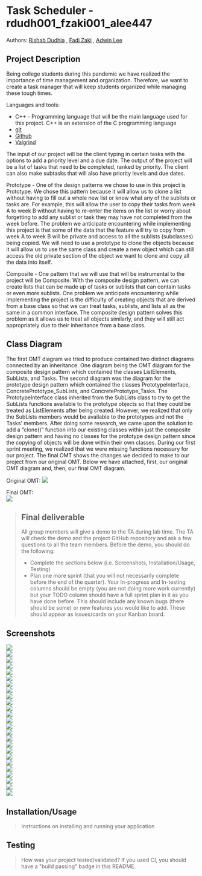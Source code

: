 # Task Scheduler - rdudh001_fzaki001_alee447

 Authors: [Rishab Dudhia](https://github.com/rishabdudhia)
          , [Fadi Zaki](https://github.com/fadi001)
	  , [Adwin Lee](https://github.com/aklee98)

## Project Description

Being college students during this pandemic we have realized the importance of time management and organization. Therefore, we want to create a task manager that will keep students organized while managing these tough times.

Languages and tools:
* C++ - Programming language that will be the main language used for this project. C++ is an extension of the C programming language
* [git](https://git-scm.com)
* [Github](https://github.com)
* [Valgrind](https://valgrind.org)

The input of our project will be the client typing in certain tasks with the options to add a priority level and a due date. The output of the project will be a list of tasks that need to be completed, ranked by priority. The client can also make subtasks that will also have priority levels and due dates.

Prototype - 
	One of the design patterns we chose to use in this project is Prototype. We chose this pattern because it will allow us to clone a list without having to fill out a whole new list or know what any of the sublists or tasks are. For example, this will allow the user to copy their tasks from week A to week B without having to re-enter the items on the list or worry about forgetting to add any sublist or task they may have not completed from the week before. The problem we anticipate encountering while implementing this project is that some of the data that the feature will try to copy from week A to week B will be private and access to all the sublists (subclasses) being copied. We will need to use a prototype to clone the objects because it will allow us to use the same class and create a new object which can still access the old private section of the object we want to clone and copy all the data into itself.

Composite -
	One pattern that we will use that will be instrumental to the project will be Composite. With the composite design pattern, we can create lists that can be made up of tasks or sublists that can contain tasks or even more sublists. One problem we anticipate encountering while implementing the project is the difficulty of creating objects that are derived from a base class so that we can treat tasks, sublists, and lists all as the same in a common interface. The composite design pattern solves this problem as it allows us to treat all objects similarly, and they will still act appropriately due to their inheritance from a base class. 
 

## Class Diagram
The first OMT diagram we tried to produce contained two distinct diagrams connected by an inheritance. One diagram being the OMT diagram for the composite design pattern which contained the classes ListElements, SubLists, and Tasks. The second diagram was the diagram for the prototype design pattern which contained the classes PrototypeInterface, ConcretePrototype_SubLists, and ConcretePrototype_Tasks. The PrototypeInterface class inherited from the SubLists class to try to get the SubLists functions available to the prototype objects so that they could be treated as ListElements after being created. However, we realized that only the SubLists members would be available to the prototypes and not the Tasks’ members. After doing some research, we came upon the solution to add a “clone()” function into our existing classes within just the composite design pattern and having no classes for the prototype design pattern since the copying of objects will be done within their own classes. During our first sprint meeting, we realized that we were missing functions necessary for our project. The final OMT shows the changes we decided to make to our project from our original OMT. Below we have attached, first, our original OMT diagram and, then, our final OMT diagram.

Original OMT:
![](originalOMT.PNG)

Final OMT:<br/>
![](actualOMT.png)


 > ## Final deliverable
 > All group members will give a demo to the TA during lab time. The TA will check the demo and the project GitHub repository and ask a few questions to all the team members. 
 > Before the demo, you should do the following:
 > * Complete the sections below (i.e. Screenshots, Installation/Usage, Testing)
 > * Plan one more sprint (that you will not necessarily complete before the end of the quarter). Your In-progress and In-testing columns should be empty (you are not doing more work currently) but your TODO column should have a full sprint plan in it as you have done before. This should include any known bugs (there should be some) or new features you would like to add. These should appear as issues/cards on your Kanban board. 
 
 ## Screenshots
 ![](ss1.PNG)
 <br/>
 ![](ss2.PNG)
 <br/>
 ![](ss3.PNG)
 <br/>
 ![](ss4.PNG)
 <br/>
 ![](ss5.PNG)
 <br/>
 ![](ss6.PNG)
 <br/>
 ![](ss7.PNG)
 <br/>
 ![](ss8.PNG)
 <br/>
 ![](ss9.PNG)
 <br/>
 ![](ss10.PNG)
 <br/>
 ![](ss11.PNG)
 <br/>
 ![](ss12.PNG)
 <br/>
 ![](ss13.PNG)
 <br/>
 ![](ss14.PNG)
 <br/>
 ![](ss15.PNG)
 <br/>
 ![](ss16.PNG)
 <br/>
 ![](ss17.PNG)
 <br/>
 ![](ss18.PNG)
 <br/>
 ![](ss19.PNG)
 <br/>
 ![](ss20.PNG)
 <br/>
 ![](ss21.PNG)
 <br/>
 ![](ss22.PNG)
 <br/>
 ![](ss23.PNG)
 <br/>
 ![](ss24.PNG)
 <br/>
 ![](ss25.PNG)
 ## Installation/Usage
 > Instructions on installing and running your application
 ## Testing
 > How was your project tested/validated? If you used CI, you should have a "build passing" badge in this README.
 
